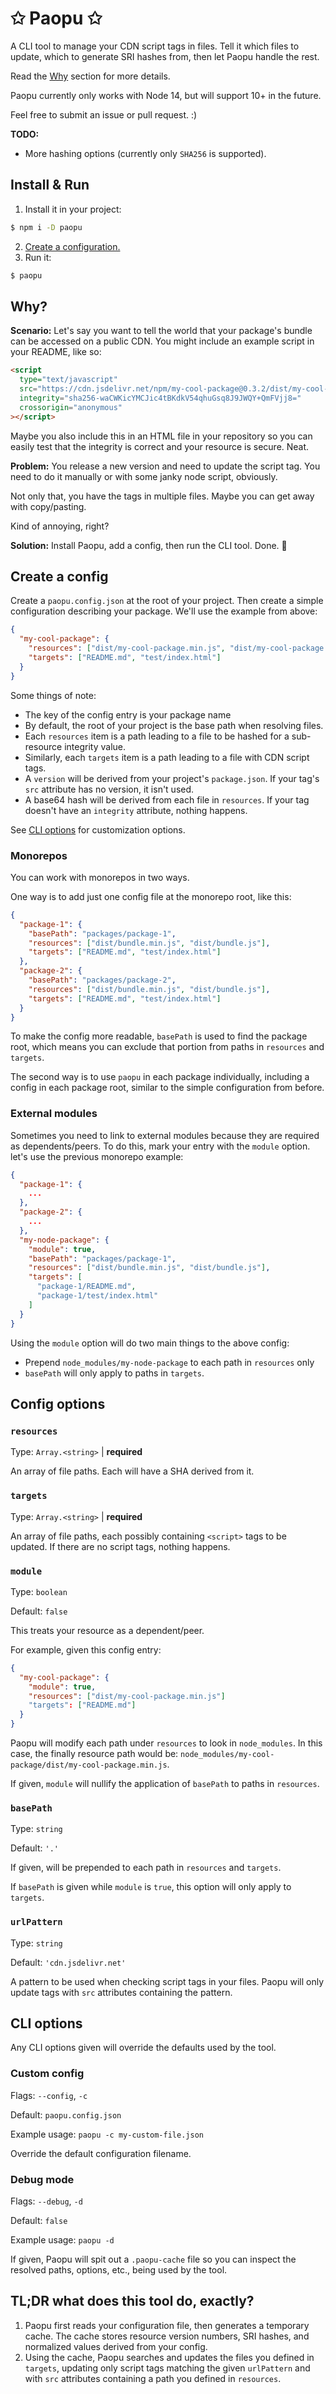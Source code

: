 # ✩ Paopu ✩

A CLI tool to manage your CDN script tags in files. Tell it which files to update, which to generate SRI hashes from, then let Paopu handle the rest.

Read the [Why](#why) section for more details.

Paopu currently only works with Node 14, but will support 10+ in the future.

Feel free to submit an issue or pull request. :)

**TODO:**

- More hashing options (currently only `SHA256` is supported).

## Install & Run

1. Install it in your project:

```sh
$ npm i -D paopu
```

2. [Create a configuration.](#create-a-config)
3. Run it:

```sh
$ paopu
```

## Why?

**Scenario:** Let's say you want to tell the world that your package's bundle can be accessed on a public CDN. You might include an example script in your README, like so:

```html
<script
  type="text/javascript"
  src="https://cdn.jsdelivr.net/npm/my-cool-package@0.3.2/dist/my-cool-package.min.js"
  integrity="sha256-waCWKicYMCJic4tBKdkV54qhuGsq8J9JWQY+QmFVjj8="
  crossorigin="anonymous"
></script>
```

Maybe you also include this in an HTML file in your repository so you can easily test that the integrity is correct and your resource is secure. Neat.

**Problem:** You release a new version and need to update the script tag. You need to do it manually or with some janky node script, obviously.

Not only that, you have the tags in multiple files. Maybe you can get away with copy/pasting.

Kind of annoying, right?

**Solution:** Install Paopu, add a config, then run the CLI tool. Done. 💪

## Create a config

Create a `paopu.config.json` at the root of your project. Then create a simple configuration describing your package. We'll use the example from above:

```json
{
  "my-cool-package": {
    "resources": ["dist/my-cool-package.min.js", "dist/my-cool-package.js"],
    "targets": ["README.md", "test/index.html"]
  }
}
```

Some things of note:

- The key of the config entry is your package name
- By default, the root of your project is the base path when resolving files.
- Each `resources` item is a path leading to a file to be hashed for a sub-resource integrity value.
- Similarly, each `targets` item is a path leading to a file with CDN script tags.
- A `version` will be derived from your project's `package.json`. If your tag's `src` attribute has no version, it isn't used.
- A base64 hash will be derived from each file in `resources`. If your tag doesn't have an `integrity` attribute, nothing happens.

See [CLI options](#cli-options) for customization options.

### Monorepos

You can work with monorepos in two ways.

One way is to add just one config file at the monorepo root, like this:

```json
{
  "package-1": {
    "basePath": "packages/package-1",
    "resources": ["dist/bundle.min.js", "dist/bundle.js"],
    "targets": ["README.md", "test/index.html"]
  },
  "package-2": {
    "basePath": "packages/package-2",
    "resources": ["dist/bundle.min.js", "dist/bundle.js"],
    "targets": ["README.md", "test/index.html"]
  }
}
```

To make the config more readable, `basePath` is used to find the package root, which means you can exclude that portion from paths in `resources` and `targets`.

The second way is to use `paopu` in each package individually, including a config in each package root, similar to the simple configuration from before.

### External modules

Sometimes you need to link to external modules because they are required as dependents/peers. To do this, mark your entry with the `module` option. let's use the previous monorepo example:

```json
{
  "package-1": {
    ...
  },
  "package-2": {
    ...
  },
  "my-node-package": {
    "module": true,
    "basePath": "packages/package-1",
    "resources": ["dist/bundle.min.js", "dist/bundle.js"],
    "targets": [
      "package-1/README.md",
      "package-1/test/index.html"
    ]
  }
}
```

Using the `module` option will do two main things to the above config:

- Prepend `node_modules/my-node-package` to each path in `resources` only
- `basePath` will only apply to paths in `targets`.

## Config options

### `resources`

Type: `Array.<string>` | **required**

An array of file paths. Each will have a SHA derived from it.

### `targets`

Type: `Array.<string>` | **required**

An array of file paths, each possibly containing `<script>` tags to be updated. If there are no script tags, nothing happens.

### `module`

Type: `boolean`

Default: `false`

This treats your resource as a dependent/peer.

For example, given this config entry:

```json
{
  "my-cool-package": {
    "module": true,
    "resources": ["dist/my-cool-package.min.js"]
    "targets": ["README.md"]
  }
}
```

Paopu will modify each path under `resources` to look in `node_modules`. In this case, the finally resource path would be: `node_modules/my-cool-package/dist/my-cool-package.min.js`.

If given, `module` will nullify the application of `basePath` to paths in `resources`.

### `basePath`

Type: `string`

Default: `'.'`

If given, will be prepended to each path in `resources` and `targets`.

If `basePath` is given while `module` is `true`, this option will only apply to `targets`.

### `urlPattern`

Type: `string`

Default: `'cdn.jsdelivr.net'`

A pattern to be used when checking script tags in your files. Paopu will only update tags with `src` attributes containing the pattern.

## CLI options

Any CLI options given will override the defaults used by the tool.

### Custom config

Flags: `--config`, `-c`

Default: `paopu.config.json`

Example usage: `paopu -c my-custom-file.json`

Override the default configuration filename.

### Debug mode

Flags: `--debug`, `-d`

Default: `false`

Example usage: `paopu -d`

If given, Paopu will spit out a `.paopu-cache` file so you can inspect the resolved paths, options, etc., being used by the tool.

## TL;DR what does this tool do, exactly?

1. Paopu first reads your configuration file, then generates a temporary cache. The cache stores resource version numbers, SRI hashes, and normalized values derived from your config.
2. Using the cache, Paopu searches and updates the files you defined in `targets`, updating only script tags matching the given `urlPattern` and with `src` attributes containing a path you defined in `resources`.
